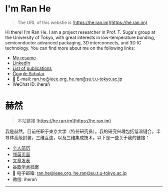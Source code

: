 # I'm Ran He

> The URL of this webstie is [https://he.ran.im](https://he.ran.im)

Hi there! I'm Ran He. I am a project researcher in Prof. T. Suga's group at the University of Tokyo, with great interests in low-temperature bonding, semiconductor advanced packaging, 3D interconnects, and 3D IC technology. You can find more about me on the following links:

* [My resume](https://he.ran.im/resume.html)
* [LinkedIn](https://www.linkedin.com/in/heran/)
* [List of publications](https://he.ran.im/pub.html)
* [Ḡoogle Scholar](https://goo.gl/RI5xES)
* 📧 Ĕ-mail: [ran.he@ieee.org, he.ran@su.t.u-tokyo.ac.jp](mailto:ran.he@ieee.org,he.ran@su.t.u-tokyo.ac.jp)
* ẆeChat ID: iherañ


# 赫然
> 本站链接 [https://he.ran.im](https://he.ran.im)

我是赫然，目前任职于東京大学（特任研究员）。我的研究兴趣包括低温键合，半导体高级封装，三维互连，以及三维集成技术。以下是一些关于我的链接：

* [个人简历](https://he.ran.im/jianli.html)
* [领英页面](https://www.linkedin.com/in/heran/)
* [文章发表](https://he.ran.im/pub-zh.html)
* [谷歌学术档案](https://goo.gl/RI5xES)
* 📧 电子邮箱: [ran.he@ieee.org, he.ran@su.t.u-tokyo.ac.jp](mailto:ran.he@ieee.org,he.ran@su.t.u-tokyo.ac.jp)
* 微信: iherañ
---
